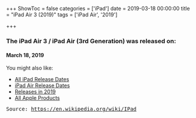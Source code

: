 +++
ShowToc = false
categories = ['iPad']
date = 2019-03-18 00:00:00
title = "iPad Air 3 (2019)"
tags = ['iPad Air', '2019']

+++

### The iPad Air 3 / iPad Air (3rd Generation) was released on: 
#### March 18, 2019


<!--more-->


    
You might also like:

- [All iPad Release Dates](https://AppleReleaseDate.com//categories/ipad/)
- [iPad Air Release Dates](https://AppleReleaseDate.com//tags/ipad-air/)
- [Releases in 2019](https://AppleReleaseDate.com//tags/2019/)
- [All Apple Products](https://AppleReleaseDate.com//categories/)



<kbd> Source: https://en.wikipedia.org/wiki/IPad</kbd>


